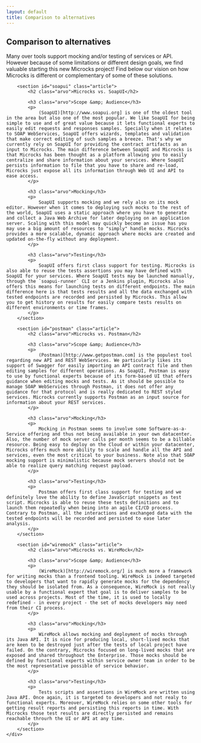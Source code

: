 ```yaml
---
layout: default
title: Comparison to alternatives
---
```


<div class="content">
	<div class="jumbotron clearfix">
		<div class="container">
       <h2 class="page-title arvo">Comparison to alternatives</h2>
    </div>
	</div>
	<div class="container">
		Many over tools support mocking and/or testing of services or API. However because of some limitations or different design goals, we find valuable starting this new Microcks project! Find below our vision on how Microcks is different or complementary of some of these solutions.

		<section id="soapui" class="article">
			<h2 class="arvo">Microcks vs. SoapUI</h2>

			<h3 class="arvo">Scope &amp; Audience</h3>
			<p>
				(SoapUI)[http://www.soapui.org] is one of the oldest tool in the area but also one of the most popular. We like SoapUI for being simple to use and of great value because it lets functional experts to easily edit requests and responses samples. Specially when it relates to SOAP WebServices, SoapUI offers wizards, templates and validation that make correct editing of such samples a breeze. That's why we currently rely on SoapUI for providing the contract artifacts as an input to Microcks. The main difference between SoapUI and Microcks is that Microcks has been thought as a platform allowing you to easily centralize and share information about your services. Where SoapUI persists information to file that you have to share and re-load, Microcks just expose all its information through Web UI and API to ease access.
			</p>

			<h3 class="arvo">Mocking</h3>
			<p>
				SoapUI supports mocking and we rely also on its mock editor. However when it comes to deploying such mocks to the rest of the world, SoapUI uses a static approach where you have to generate and collect a Java Web Archive for later deploying on an application server. Scaling with this model may quickly become an issue has you may use a big amount of resources to "simply" handle mocks. Microcks provides a more scalable, dynamic approach where mocks are created and updated on-the-fly without any deployment.
			</p>

			<h3 class="arvo">Testing</h3>
			<p>
				SoapUI offers first class support for testing. Microcks is also able to reuse the tests assertions you may have defined with SoapUI for your services. Where SoapUI tests may be launched manually, through the `soapui-runner` CLI or a Jenkins plugin, Microcks also offers this means for launching tests on different endpoints. The main difference here is that tests results and all the data exchanged with tested endpoints are recorded and persisted by Microcks. This allow you to get history on results for easily compare tests results on different environments or time frames.
			</p>
		</section>

		<section id="postman" class="article">
			<h2 class="arvo">Microcks vs. Postman</h2>

			<h3 class="arvo">Scope &amp; Audience</h3>
			<p>
				(Postman)[http://www.getpostman.com] is the populest tool regarding new API and REST WebServices. We particularly likes its support of Swagger for easily importing an API contract file and then editing samples for different operations. As SoapUI, Postman is easy to use by functional experts because of its form-based UI that offers guidance when editing mocks and tests. As it should be possible to manage SOAP WebServices through Postman, it does not offer any guidance for that protocol and is really dedicated to REST styled services. Microcks currently supports Postman as an input source for information about your REST services.
			</p>

			<h3 class="arvo">Mocking</h3>
			<p>
				Mocking in Postman seems to involve some Software-as-a-Service offering and thus not being available in your own datacenter. Also, the number of mock server calls per month seems to be a billable resource. Being easy to deploy on the Cloud or within your datacenter, Microcks offers much more ability to scale and handle all the API and services, even the most critical to your business. Note also that SOAP mocking support is minimalistic because mock servers should not be able to realize query matching request payload.
			</p>

			<h3 class="arvo">Testing</h3>
			<p>
				Postman offers first class support for testing and we definitely love the ability to define JavaScript snippets as test script. Microcks is able to reuse these tests definitions and to launch them repeatedly when being into an agile CI/CD process. Contrary to Postman, all the interactions and exchanged data with the tested endpoints will be recorded and persisted to ease later analysis.
			</p>
		</section>

		<section id="wiremock" class="article">
			<h2 class="arvo">Microcks vs. WireMock</h2>

			<h3 class="arvo">Scope &amp; Audience</h3>
			<p>
				(WireMock)[http://wiremock.org/] is much more a framework for writing mocks than a frontend tooling. WireMock is indeed targeted to developers that want to rapidly generate mocks for the dependency they should be isolated from. As a consequence, WireMock is not really usable by a functional expert that goal is to deliver samples to be used across projects. Most of the time, it is used to locally redefined - in every project - the set of mocks developers may need from their CI process.
			</p>

			<h3 class="arvo">Mocking</h3>
			<p>
				WireMock allows mocking and deployment of mocks through its Java API. It is nice for producing local, short-lived mocks that are keen to be destroyed just after the tests of local project have failed. On the contrary, Microcks focused on long-lived mocks that are exposed and shared throughout the Enterprise. Those mocks should be defined by functional experts within service owner team in order to be the most representative possible of service behavior.
			</p>

			<h3 class="arvo">Testing</h3>
			<p>
				Tests scripts and assertions in WireMock are written using Java API. Once again, it is targeted to developers and not realy to functional experts. Moreover, WireMock relies on some other tools for getting result reports and persisting this reports in time. With Microcks those test results are directly persisted and remains reachable throurh the UI or API at any time.
			</p>
		</section>
	</div>
</div>

